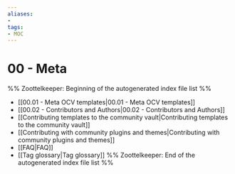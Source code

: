 ```yaml
---
aliases:
- 
tags:
- MOC
---
```


# 00 - Meta

%% Zoottelkeeper: Beginning of the autogenerated index file list  %%
-  [[00.01 - Meta OCV templates|00.01 - Meta OCV templates]]
-  [[00.02 - Contributors and Authors|00.02 - Contributors and Authors]]
-  [[Contributing templates to the community vault|Contributing templates to the community vault]]
-  [[Contributing with community plugins and themes|Contributing with community plugins and themes]]
-  [[FAQ|FAQ]]
-  [[Tag glossary|Tag glossary]]
%% Zoottelkeeper: End of the autogenerated index file list  %%
